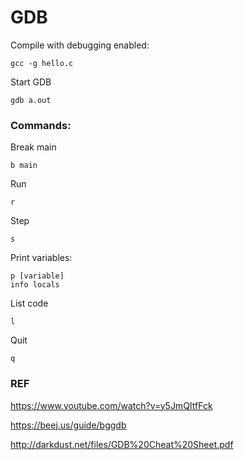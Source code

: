 # GDB

Compile with debugging enabled:

    gcc -g hello.c

Start GDB

    gdb a.out

### Commands:

Break main

    b main

Run

    r

Step

    s

Print variables:
    
    p [variable]
    info locals

List code

    l

Quit 

    q

### REF

https://www.youtube.com/watch?v=y5JmQItfFck

https://beej.us/guide/bggdb

http://darkdust.net/files/GDB%20Cheat%20Sheet.pdf